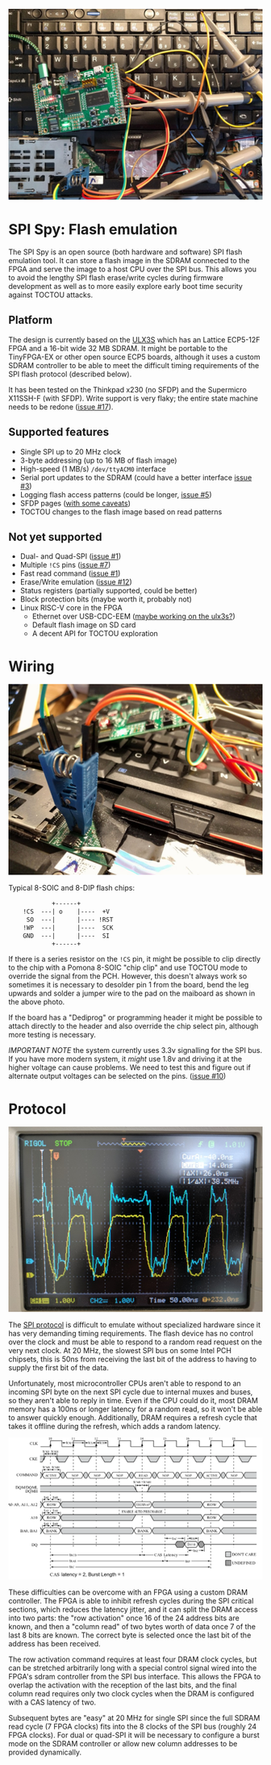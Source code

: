 ![ULX3S connected to SPI flash with a 8-SOIC clip and debugged with oscilloscope probes](images/header.jpg)

# SPI Spy: Flash emulation

The SPI Spy is an open source (both hardware and software)
SPI flash emulation tool.  It can store a flash image in the SDRAM
connected to the FPGA and serve the image to a host CPU over the
SPI bus.  This allows you to avoid the lengthy SPI flash erase/write
cycles during firmware development as well as to more easily explore
early boot time security against TOCTOU attacks.

## Platform
The design is currently based on the [ULX3S](https://radiona.org/ulx3s/)
which has an Lattice ECP5-12F FPGA and a 16-bit wide 32 MB SDRAM. It
might be portable to the TinyFPGA-EX or other open source ECP5 boards,
although it uses a custom SDRAM controller to be able to meet the
difficult timing requirements of the SPI flash protocol (described below).

It has been tested on the Thinkpad x230 (no SFDP) and the
Supermicro X11SSH-F (with SFDP).  Write support is very flaky; the entire
state machine needs to be redone ([issue #17](https://github.com/osresearch/spispy/issues/17)).

## Supported features
* Single SPI up to 20 MHz clock
* 3-byte addressing (up to 16 MB of flash image)
* High-speed (1 MB/s) `/dev/ttyACM0` interface
* Serial port updates to the SDRAM (could have a better interface [issue #3](https://github.com/osresearch/spispy/issues/3))
* Logging flash access patterns (could be longer, [issue #5](https://github.com/osresearch/spispy/issues/5))
* SFDP pages ([with some caveats](https://github.com/osresearch/spispy/issues/9))
* TOCTOU changes to the flash image based on read patterns

## Not yet supported
* Dual- and Quad-SPI ([issue #1](https://github.com/osresearch/spispy/issues/1))
* Multiple `!CS` pins ([issue #7](https://github.com/osresearch/spispy/issues/7))
* Fast read command ([issue #1](https://github.com/osresearch/spispy/issues/1))
* Erase/Write emulation ([issue #12](https://github.com/osresearch/spispy/issues/12))
* Status registers (partially supported, could be better)
* Block protection bits (maybe worth it, probably not)
* Linux RISC-V core in the FPGA
  * Ethernet over USB-CDC-EEM ([maybe working on the ulx3s?](https://github.com/hdl4fpga/hdl4fpga/issues/165#issuecomment-519941110))
  * Default flash image on SD card
  * A decent API for TOCTOU exploration

# Wiring

![8-SOIC chip clip and !CS pin mod](images/clip.jpg)

Typical 8-SOIC and 8-DIP flash chips:

```
            +------+
    !CS  ---| o    |----  +V
     SO  ---|      |---- !RST
    !WP  ---|      |----  SCK
    GND  ---|      |----  SI
            +------+
```

If there is a series resistor on the `!CS` pin, it might be possible to clip
directly to the chip with a Pomona 8-SOIC "chip clip" and use TOCTOU mode to
override the signal from the PCH.  However, this doesn't always work so sometimes
it is necessary to desolder pin 1 from the board, bend the leg upwards and solder
a jumper wire to the pad on the maiboard as shown in the above photo.

If the board has a "Dediprog" or programming header it might be possible to attach
directly to the header and also override the chip select pin, although more
testing is necessary.

*IMPORTANT NOTE* the system currently uses 3.3v signalling for the SPI bus.
If you have more modern system, it _might_ use 1.8v and driving it at the higher
voltage can cause problems.  We need to test this and figure out if alternate
output voltages can be selected on the pins. ([issue #10](https://github.com/osresearch/spispy/issues/10))


# Protocol
![SPI data](images/data.jpg)

The [SPI protocol](https://www.winbond.com/resource-files/w25q256fv_revg1_120214_qpi_website_rev_g.pdf)
is difficult to emulate without specialized hardware
since it has very demanding timing requirements.  The flash device
has no control over the clock and must be able to respond to a random
read request on the very next clock.  At 20 MHz, the slowest SPI bus
on some Intel PCH chipsets, this is 50ns from receiving the last bit of
the address to having to supply the first bit of the data.

Unfortunately, most microcontroller CPUs aren't able to respond to an
incoming SPI byte on the next SPI cycle due to internal muxes and buses,
so they aren't able to reply in time.  Even if the CPU could do it,
most DRAM memory has a 100ns or longer latency for a random read, so
it won't be able to answer quickly enough.  Additionally, DRAM requires
a refresh cycle that takes it offline during the refresh, which adds a
random latency.

![SDRAM read waveform](images/dram-read.png)

These difficulties can be overcome with an FPGA using a custom DRAM
controller.  The FPGA is able to inhibit refresh cycles during the SPI
critical sections, which reduces the latency jitter, and it can split
the DRAM access into two parts: the "row activation" once 16 of the
24 address bits are known, and then a "column read" of two bytes worth 
of data once 7 of the last 8 bits are known.  The correct byte is selected
once the last bit of the address has been received.

The row activation command requires at least four DRAM clock cycles,
but can be stretched arbitrarily long with a special control signal wired
into the FPGA's sdram controller from the SPI bus interface.  This allows
the FPGA to overlap the activation with the reception of the last bits,
and the final column read requires only two clock cycles when the DRAM
is configured with a CAS latency of two.

Subsequent bytes are "easy" at 20 MHz for single SPI since the full
SDRAM read cycle (7 FPGA clocks) fits into the 8 clocks of the SPI bus
(roughly 24 FPGA clocks). For dual or quad-SPI it will be necessary
to configure a burst mode on the SDRAM controller or allow new column
addresses to be provided dynamically.
